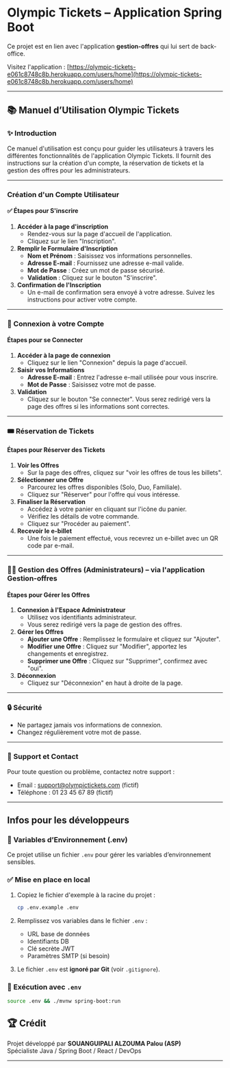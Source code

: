 # Olympic Tickets – Application Spring Boot

Ce projet est en lien avec l'application **gestion-offres** qui lui sert de back-office.

Visitez l'application : [https://olympic-tickets-e061c8748c8b.herokuapp.com/users/home](https://olympic-tickets-e061c8748c8b.herokuapp.com/users/home)

---

## 📚 Manuel d’Utilisation Olympic Tickets

### ✨ Introduction
Ce manuel d'utilisation est conçu pour guider les utilisateurs à travers les différentes fonctionnalités de l'application Olympic Tickets. Il fournit des instructions sur la création d'un compte, la réservation de tickets et la gestion des offres pour les administrateurs.

---

### Création d'un Compte Utilisateur

#### ✅ Étapes pour S'inscrire
1. **Accéder à la page d'inscription**
    - Rendez-vous sur la page d'accueil de l'application.
    - Cliquez sur le lien "Inscription".
2. **Remplir le Formulaire d'Inscription**
    - **Nom et Prénom** : Saisissez vos informations personnelles.
    - **Adresse E-mail** : Fournissez une adresse e-mail valide.
    - **Mot de Passe** : Créez un mot de passe sécurisé.
    - **Validation** : Cliquez sur le bouton "S'inscrire".
3. **Confirmation de l'Inscription**
    - Un e-mail de confirmation sera envoyé à votre adresse. Suivez les instructions pour activer votre compte.

---

### 🔐 Connexion à votre Compte

#### Étapes pour se Connecter
1. **Accéder à la page de connexion**
    - Cliquez sur le lien "Connexion" depuis la page d'accueil.
2. **Saisir vos Informations**
    - **Adresse E-mail** : Entrez l'adresse e-mail utilisée pour vous inscrire.
    - **Mot de Passe** : Saisissez votre mot de passe.
3. **Validation**
    - Cliquez sur le bouton "Se connecter". Vous serez redirigé vers la page des offres si les informations sont correctes.

---

### 🎟️ Réservation de Tickets

#### Étapes pour Réserver des Tickets
1. **Voir les Offres**
    - Sur la page des offres, cliquez sur "voir les offres de tous les billets".
2. **Sélectionner une Offre**
    - Parcourez les offres disponibles (Solo, Duo, Familiale).
    - Cliquez sur "Réserver" pour l'offre qui vous intéresse.
3. **Finaliser la Réservation**
    - Accédez à votre panier en cliquant sur l'icône du panier.
    - Vérifiez les détails de votre commande.
    - Cliquez sur "Procéder au paiement".
4. **Recevoir le e-billet**
    - Une fois le paiement effectué, vous recevrez un e-billet avec un QR code par e-mail.

---

### 👨‍💼 Gestion des Offres (Administrateurs) – via l'application Gestion-offres

#### Étapes pour Gérer les Offres
1. **Connexion à l'Espace Administrateur**
    - Utilisez vos identifiants administrateur.
    - Vous serez redirigé vers la page de gestion des offres.
2. **Gérer les Offres**
    - **Ajouter une Offre** : Remplissez le formulaire et cliquez sur "Ajouter".
    - **Modifier une Offre** : Cliquez sur "Modifier", apportez les changements et enregistrez.
    - **Supprimer une Offre** : Cliquez sur "Supprimer", confirmez avec "oui".
3. **Déconnexion**
    - Cliquez sur "Déconnexion" en haut à droite de la page.

---

### 🔒 Sécurité
- Ne partagez jamais vos informations de connexion.
- Changez régulièrement votre mot de passe.

---

### 🚪 Support et Contact
Pour toute question ou problème, contactez notre support :
- Email : support@olympictickets.com (fictif)
- Téléphone : 01 23 45 67 89 (fictif)

---

## Infos pour les développeurs
### 📂 Variables d’Environnement (.env)

Ce projet utilise un fichier `.env` pour gérer les variables d’environnement sensibles.

### ✅ Mise en place en local

1. Copiez le fichier d'exemple à la racine du projet :
   ```bash
   cp .env.example .env
   ```

2. Remplissez vos variables dans le fichier `.env` :
    - URL base de données
    - Identifiants DB
    - Clé secrète JWT
    - Paramètres SMTP (si besoin)

3. Le fichier `.env` est **ignoré par Git** (voir `.gitignore`).

### 🚀 Exécution avec `.env`

```bash
source .env && ./mvnw spring-boot:run
```

## 🏆 Crédit

Projet développé par **SOUANGUIPALI ALZOUMA Palou (ASP)**  
Spécialiste Java / Spring Boot / React / DevOps 

---

